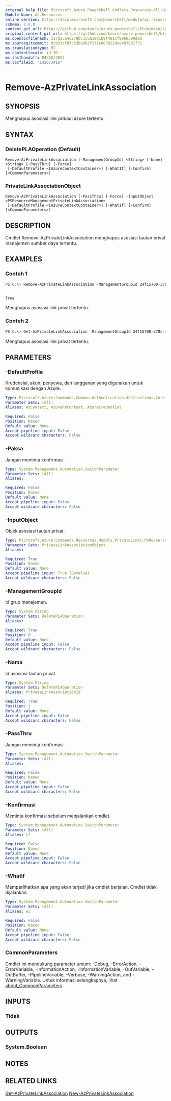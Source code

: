 ```yaml
---
external help file: Microsoft.Azure.PowerShell.Cmdlets.Resources.dll-Help.xml
Module Name: Az.Resources
online version: https://docs.microsoft.com/powershell/module/az.resources/remove-azprivatelinkassociation
schema: 2.0.0
content_git_url: https://github.com/Azure/azure-powershell/blob/main/src/Resources/Resources/help/Remove-AzPrivateLinkAssociation.md
original_content_git_url: https://github.com/Azure/azure-powershell/blob/main/src/Resources/Resources/help/Remove-AzPrivateLinkAssociation.md
ms.openlocfilehash: 317d25a4c278bc3c5a19d1b9f481cf8960590d0b
ms.sourcegitcommit: dcb33efdfc53ba0b2f271e883021de84878d1f31
ms.translationtype: MT
ms.contentlocale: id-ID
ms.lasthandoff: 04/18/2022
ms.locfileid: "142673416"
---
```

# Remove-AzPrivateLinkAssociation

## SYNOPSIS
Menghapus asosiasi link pribadi azure tertentu.

## SYNTAX

### DeletePLAOperation (Default)
```
Remove-AzPrivateLinkAssociation [-ManagementGroupId] <String> [-Name] <String> [-PassThru] [-Force]
 [-DefaultProfile <IAzureContextContainer>] [-WhatIf] [-Confirm] [<CommonParameters>]
```

### PrivateLinkAssociationObject
```
Remove-AzPrivateLinkAssociation [-PassThru] [-Force] -InputObject <PSResourceManagementPrivateLinkAssociation>
 [-DefaultProfile <IAzureContextContainer>] [-WhatIf] [-Confirm] [<CommonParameters>]
```

## DESCRIPTION
Cmdlet Remove-AzPrivateLinkAssociation menghapus asosiasi tautan privat manajemen sumber daya tertentu.

## EXAMPLES

### Contoh 1
```powershell
PS C:\> Remove-AzPrivateLinkAssociation -ManagementGroupId 24f15700-370c-45bc-86a7-aee1b0c4eb8a -Name 1d7942d1-288b-48de-8d0f-2d2aa8e03ad4


True
```

Menghapus asosiasi link privat tertentu.

### Contoh 2
```powershell
PS C:\> Get-AzPrivateLinkAssociation -ManagementGroupId 24f15700-370c-45bc-86a7-aee1b0c4eb8a -Name 1d7942d1-288b-48de-8d0f-2d2aa8e03ad4 | Remove-AzPrivateLinkAssociation -Force
```

Menghapus asosiasi link privat tertentu.

## PARAMETERS

### -DefaultProfile
Kredensial, akun, penyewa, dan langganan yang digunakan untuk komunikasi dengan Azure.

```yaml
Type: Microsoft.Azure.Commands.Common.Authentication.Abstractions.Core.IAzureContextContainer
Parameter Sets: (All)
Aliases: AzContext, AzureRmContext, AzureCredential

Required: False
Position: Named
Default value: None
Accept pipeline input: False
Accept wildcard characters: False
```

### -Paksa
Jangan meminta konfirmasi.

```yaml
Type: System.Management.Automation.SwitchParameter
Parameter Sets: (All)
Aliases:

Required: False
Position: Named
Default value: None
Accept pipeline input: False
Accept wildcard characters: False
```

### -InputObject
Objek asosiasi tautan privat.

```yaml
Type: Microsoft.Azure.Commands.Resources.Models.PrivateLinks.PSResourceManagementPrivateLinkAssociation
Parameter Sets: PrivateLinkAssociationObject
Aliases:

Required: True
Position: Named
Default value: None
Accept pipeline input: True (ByValue)
Accept wildcard characters: False
```

### -ManagementGroupId
Id grup manajemen.

```yaml
Type: System.String
Parameter Sets: DeletePLAOperation
Aliases:

Required: True
Position: 0
Default value: None
Accept pipeline input: False
Accept wildcard characters: False
```

### -Nama
Id asosiasi tautan privat.

```yaml
Type: System.String
Parameter Sets: DeletePLAOperation
Aliases: PrivateLinkAssociationId

Required: True
Position: 1
Default value: None
Accept pipeline input: False
Accept wildcard characters: False
```

### -PassThru
Jangan meminta konfirmasi.

```yaml
Type: System.Management.Automation.SwitchParameter
Parameter Sets: (All)
Aliases:

Required: False
Position: Named
Default value: None
Accept pipeline input: False
Accept wildcard characters: False
```

### -Konfirmasi
Meminta konfirmasi sebelum menjalankan cmdlet.

```yaml
Type: System.Management.Automation.SwitchParameter
Parameter Sets: (All)
Aliases: cf

Required: False
Position: Named
Default value: None
Accept pipeline input: False
Accept wildcard characters: False
```

### -WhatIf
Memperlihatkan apa yang akan terjadi jika cmdlet berjalan.
Cmdlet tidak dijalankan.

```yaml
Type: System.Management.Automation.SwitchParameter
Parameter Sets: (All)
Aliases: wi

Required: False
Position: Named
Default value: None
Accept pipeline input: False
Accept wildcard characters: False
```

### CommonParameters
Cmdlet ini mendukung parameter umum: -Debug, -ErrorAction, -ErrorVariable, -InformationAction, -InformationVariable, -OutVariable, -OutBuffer, -PipelineVariable, -Verbose, -WarningAction, and -WarningVariable. Untuk informasi selengkapnya, lihat [about_CommonParameters](http://go.microsoft.com/fwlink/?LinkID=113216).

## INPUTS

### Tidak

## OUTPUTS

### System.Boolean

## NOTES

## RELATED LINKS

[Get-AzPrivateLinkAssociation](./Get-AzPrivateLinkAssociation.md)
 [New-AzPrivateLinkAssociation](./New-AzPrivateLinkAssociation.md)